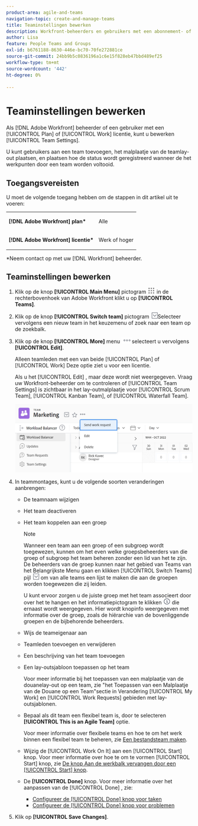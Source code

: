 ```yaml
---
product-area: agile-and-teams
navigation-topic: create-and-manage-teams
title: Teaminstellingen bewerken
description: Workfront-beheerders en gebruikers met een abonnement- of werkvergunning kunnen teaminstellingen bewerken.
author: Lisa
feature: People Teams and Groups
exl-id: b6761188-8630-446e-bc70-70fe272881ce
source-git-commit: 24bb9b5c0836196a1c6e15f828eb47bbd489ef25
workflow-type: tm+mt
source-wordcount: '442'
ht-degree: 0%

---
```


# Teaminstellingen bewerken

Als [!DNL Adobe Workfront] beheerder of een gebruiker met een [!UICONTROL Plan] of [!UICONTROL Work] licentie, kunt u bewerken [!UICONTROL Team Settings].

U kunt gebruikers aan een team toevoegen, het malplaatje van de teamlay-out plaatsen, en plaatsen hoe de status wordt geregistreerd wanneer de het werkpunten door een team worden voltooid.

## Toegangsvereisten

U moet de volgende toegang hebben om de stappen in dit artikel uit te voeren:

<table style="table-layout:auto"> 
 <col> 
 </col> 
 <col> 
 </col> 
 <tbody> 
  <tr> 
   <td role="rowheader"><strong>[!DNL Adobe Workfront] plan*</strong></td> 
   <td> <p>Alle</p> </td> 
  </tr> 
  <tr> 
   <td role="rowheader"><strong>[!DNL Adobe Workfront] licentie*</strong></td> 
   <td> <p>Werk of hoger</p> </td> 
  </tr> 
 </tbody> 
</table>

&#42;Neem contact op met uw [!DNL Workfront] beheerder.

## Teaminstellingen bewerken

1. Klik op de knop **[!UICONTROL Main Menu]** pictogram ![](assets/main-menu-icon.png) in de rechterbovenhoek van Adobe Workfront klikt u op **[!UICONTROL Teams]**.

1. Klik op de knop **[!UICONTROL Switch team]** pictogram ![Teampictogram wisselen](assets/switch-team-icon.png)Selecteer vervolgens een nieuw team in het keuzemenu of zoek naar een team op de zoekbalk.

1. Klik op de knop **[!UICONTROL More]** menu ![](assets/more-icon.png)selecteert u vervolgens **[!UICONTROL Edit]**.

   Alleen teamleden met een van beide [!UICONTROL Plan] of [!UICONTROL Work] Deze optie ziet u voor een licentie.

   Als u het [!UICONTROL Edit] , maar deze wordt niet weergegeven. Vraag uw Workfront-beheerder om te controleren of [!UICONTROL Team Settings] is zichtbaar in het lay-outmalplaatje voor [!UICONTROL Scrum Team], [!UICONTROL Kanban Team], of [!UICONTROL Waterfall Team].

   ![](assets/edit-team-settings-1.png)

1. In teammontages, kunt u de volgende soorten veranderingen aanbrengen:

   * De teamnaam wijzigen
   * Het team deactiveren
   * Het team koppelen aan een groep

      >[!NOTE]
      >
      >Wanneer een team aan een groep of een subgroep wordt toegewezen, kunnen om het even welke groepsbeheerders van die groep of subgroep het team beheren zonder een lid van het te zijn. De beheerders van de groep kunnen naar het gebied van Teams van het Belangrijkste Menu gaan en klikken [!UICONTROL Switch Teams] pijl ![Teampictogram wisselen](assets/switch-team-icon.png) om van alle teams een lijst te maken die aan de groepen worden toegewezen die zij leiden.

      U kunt ervoor zorgen u de juiste groep met het team associeert door over het te hangen en het informatiepictogram te klikken ![](assets/info-icon.png) die ernaast wordt weergegeven. Hier wordt knopinfo weergegeven met informatie over de groep, zoals de hiërarchie van de bovenliggende groepen en de bijbehorende beheerders.

   * Wijs de teameigenaar aan
   * Teamleden toevoegen en verwijderen
   * Een beschrijving van het team toevoegen
   * Een lay-outsjabloon toepassen op het team

      Voor meer informatie bij het toepassen van een malplaatje van de douanelay-out op een team, zie &quot;het Toepassen van een Malplaatje van de Douane op een Team&quot;sectie in Verandering [!UICONTROL My Work] en [!UICONTROL Work Requests] gebieden met lay-outsjablonen.

   * Bepaal als dit team een flexibel team is, door te selecteren **[!UICONTROL This is an Agile Team]** optie.

      Voor meer informatie over flexibele teams en hoe te om het werk binnen een flexibel team te beheren, zie [Een bestandsteam maken](../../agile/get-started-with-agile-in-workfront/create-an-agile-team.md).

   * Wijzig de [!UICONTROL Work On It] aan een [!UICONTROL Start] knop. Voor meer informatie over hoe te om te vormen [!UICONTROL Start] knop, zie [De knop Aan de werkbalk vervangen door een [!UICONTROL Start] knop](../../people-teams-and-groups/create-and-manage-teams/work-on-it-button-to-start-button.md).
   * De **[!UICONTROL Done]** knop. Voor meer informatie over het aanpassen van de [!UICONTROL Done] , zie:

      * [Configureer de [!UICONTROL Done] knop voor taken](../../people-teams-and-groups/create-and-manage-teams/configure-the-done-button-for-tasks.md)
      * [Configureer de [!UICONTROL Done] knop voor problemen](../../people-teams-and-groups/create-and-manage-teams/configure-the-done-button-for-issues.md)

1. Klik op **[!UICONTROL Save Changes]**.
